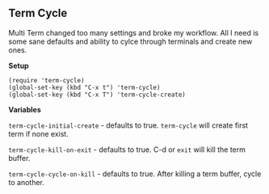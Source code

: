## Term Cycle

Multi Term changed too many settings and broke my workflow. All I need is some
sane defaults and ability to cylce through terminals and create new ones.

__Setup__

```
(require 'term-cycle)
(global-set-key (kbd "C-x t") 'term-cycle)
(global-set-key (kbd "C-x T") 'term-cycle-create)
```

__Variables__

`term-cycle-initial-create` - defaults to true. `term-cycle` will create first term if none exist.

`term-cycle-kill-on-exit` - defaults to true. C-d or `exit` will kill the term buffer.

`term-cycle-cycle-on-kill` - defaults to true. After killing a term buffer, cycle to another.